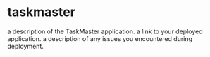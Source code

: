 # taskmaster

a description of the TaskMaster application.
a link to your deployed application.
a description of any issues you encountered during deployment.

